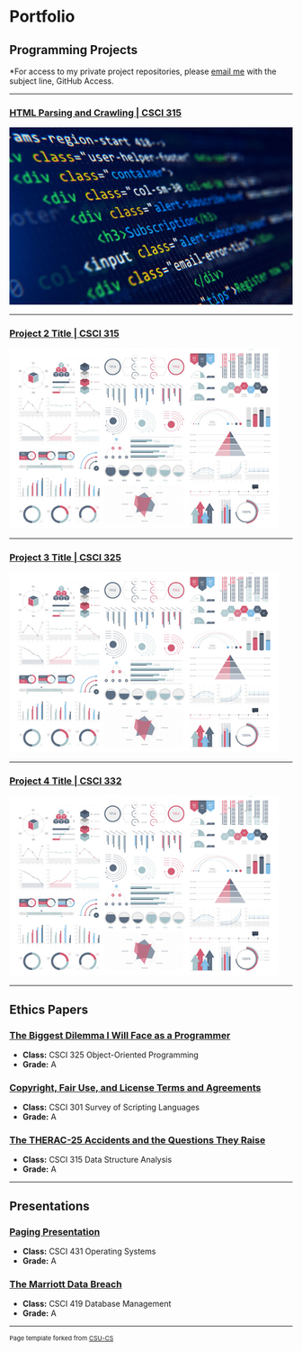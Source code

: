 Portfolio
=========

Programming Projects
--------------------

*For access to my private project repositories, please [email me](mailto:jrwedding@csustudent.net?subject=GitHub%20Access) with the subject line, GitHub Access.

---
### [HTML Parsing and Crawling | CSCI 315](project1)

![Project 1 Thumbnail Name](images/thumbnail1.jpg)

---
### [Project 2 Title | CSCI 315](project1)

![Project 2 Thumbnail Name](images/dummy_thumbnail.jpg)

---
### [Project 3 Title | CSCI 325](project1)

![Project 3 Thumbnail Name](images/dummy_thumbnail.jpg)

---
### [Project 4 Title | CSCI 332](project1)

![Project 4 Thumbnail Name](images/dummy_thumbnail.jpg)

---

Ethics Papers
-------------

### [The Biggest Dilemma I Will Face as a Programmer](/pdf/EthicsPaper1.pdf)

-   **Class:** CSCI 325 Object-Oriented Programming
-   **Grade:** A

### [Copyright, Fair Use, and License Terms and Agreements](/pdf/EthicsPaper2.pdf)

-   **Class:** CSCI 301 Survey of Scripting Languages
-   **Grade:** A

### [The THERAC-25 Accidents and the Questions They Raise](/pdf/EthicsPaper3.pdf)

-   **Class:** CSCI 315 Data Structure Analysis
-   **Grade:** A

---

Presentations
-------------

### [Paging Presentation](/pdf/Paging_Presentation_pdf.pdf)

- **Class:** CSCI 431 Operating Systems
- **Grade:** A


### [The Marriott Data Breach](/pdf/Marriott_Presentation_pdf.pdf)

- **Class:** CSCI 419 Database Management
- **Grade:** A

---

<p style="font-size:11px">Page template forked from <a href="https://github.com/csu-cs/csci-portfolio">CSU-CS</a></p>
<!-- Remove above link if you don't want to attributive -->
